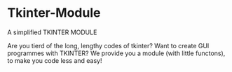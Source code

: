 # Tkinter-Module
A simplified TKINTER MODULE

Are you tierd of the long, lengthy codes of tkinter?
Want to create GUI programmes with TKINTER?
We provide you a module (with little functons), to make you code less and easy!
